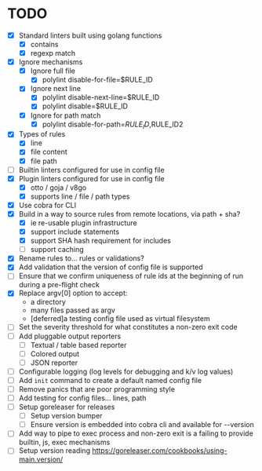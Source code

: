 # TODO

- [x] Standard linters built using golang functions
  - [x] contains
  - [x] regexp match
- [x] Ignore mechanisms
  - [x] Ignore full file
    - [x] polylint disable-for-file=$RULE_ID
  - [x] Ignore next line
    - [x] polylint disable-next-line=$RULE_ID
    - [x] polylint disable=$RULE_ID
  - [x] Ignore for path match
    - [x] polylint disable-for-path=$RULE_ID,$RULE_ID2
- [x] Types of rules
  - [x] line
  - [x] file content
  - [x] file path
- [ ] Builtin linters configured for use in config file
- [x] Plugin linters configured for use in config file
  - [x] otto / goja / v8go
  - [x] supports line / file / path types
- [x] Use cobra for CLI
- [x] Build in a way to source rules from remote locations, via path + sha?
  - [x] ie re-usable plugin infrastructure
  - [x] support include statements
  - [x] support SHA hash requirement for includes
  - [ ] support caching
- [x] Rename rules to... rules or validations?
- [x] Add validation that the version of config file is supported
- [ ] Ensure that we confirm uniqueness of rule ids at the  beginning of run during a pre-flight check
- [x] Replace argv[0] option to accept:
  - a directory
  - many files passed as argv
  - [deferred]a testing config file used as virtual filesystem
- [ ] Set the severity threshold for what constitutes a non-zero exit code
- [ ] Add pluggable output reporters
  - [ ] Textual / table based reporter
  - [ ] Colored output
  - [ ] JSON reporter
- [ ] Configurable logging (log levels for debugging and k/v log values)
- [ ] Add `init` command to create a default named config file
- [ ] Remove panics that are poor programming style
- [ ] Add testing for config files... lines, path
- [ ] Setup goreleaser for releases
  - [ ] Setup version bumper
  - [ ] Ensure version is embedded into cobra cli and available for --version
- [ ] Add way to pipe to exec process and non-zero exit is a failing to provide builtin, js, exec mechanisms
- [ ] Setup version reading https://goreleaser.com/cookbooks/using-main.version/
